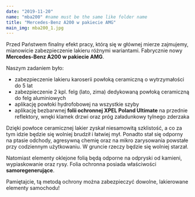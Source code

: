 ```yaml
---
date: "2019-11-20"
name: "mba200" #name must be the same like folder name
title: "Mercedes-Benz A200 w pakiecie AMG"
main_img: mba200_1.jpg
---
```


Przed Państwem finalny efekt pracy, którą się w głównej mierze zajmujemy, mianowicie zabezpieczenie lakieru różnymi wariantami.
Fabrycznie nowy <strong>Mercedes-Benz A200 w pakiecie AMG</strong>. 
<p>Naszym zadaniem było:</p>
<ul>
    <li>zabezpieczenie lakieru karoserii powłoką ceramiczną o wytrzymałości do 5 lat</li>
    <li>zabezpieczenie 2 kpl. felg (lato, zima) dedykowaną powłoką ceramiczną do felg aluminiowych</li>
    <li>aplikację powłoki hydrofobowej na wszystkie szyby</li>
    <li>aplikację bezbarwnej <strong>folii ochronnej XPEL Poland Ultimate</strong> na przednie reflektory, wnęki klamek drzwi oraz próg załadunkowy tylnego zderzaka</li>
</ul>
<p>Dzięki powłoce ceramicznej lakier zyskał niesamowitą szklistość, a co za tym idzie będzie się wolniej brudził i łatwiej mył. Ponadto stał się odporny na ptasie odchody, agresywną chemię oraz  na mikro zarysowania powstałe przy codziennym użytkowaniu. W gruncie rzeczy będzie się wolniej starzał. </p>
<p>Natomiast elementy oklejone folią będą odporne na odpryski od kamieni, wypiaskowanie oraz rysy. Folia ochronna posiada właściwości <strong>samoregenerujące</strong>.</p>
<p>Pamiętajcie, tą metodą ochrony można zabezpieczyć dowolne, lakierowane elementy samochodu!</p>